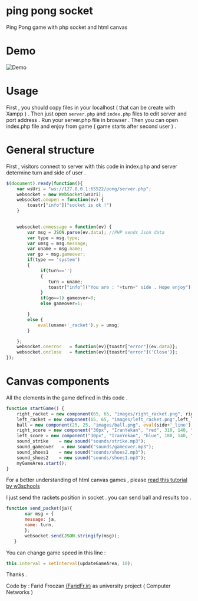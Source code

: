 # ping pong socket
Ping Pong game with php socket and html canvas

# Demo
![Demo](http://s8.picofile.com/file/8317586650/pingpong.png)

# Usage
First , you should copy files in your localhost ( that can be create with Xampp ) .
Then just open `server.php` and `index.php` files to edit server and port address .
Run your server.php file in browser .
Then you can open index.php file and enjoy from game ( game starts after second user ) .

# General structure
First , visitors connect to server with this code in index.php and server determine turn and side of user .

```javascript
$(document).ready(function(){
	var wsUri = "ws://127.0.0.1:65522/pong/server.php"; 	
	websocket = new WebSocket(wsUri);
	websocket.onopen = function(ev) { 
        toastr["info"]("socket is ok !")
	}

	
	websocket.onmessage = function(ev) {
		var msg = JSON.parse(ev.data); //PHP sends Json data
		var type = msg.type; 
		var umsg = msg.message; 
		var uname = msg.name;
		var go = msg.gameover;
		if(type == 'system')
		{
			 if(turn=='') 
             {
                turn = uname;
                toastr["info"]("You are : "+turn+" side . Hope enjoy")
             }
             if(go==1) gameover=0;
             else gameover=1;

		}
		else {
			eval(uname+'_racket').y = umsg;
		}

	};
	websocket.onerror	= function(ev){toastr["error"](ev.data)};
	websocket.onclose 	= function(ev){toastr["error"]('Close')};
});
```


# Canvas components
All the elements in the game defined in this code .

```javascript
function startGame() {
    right_racket = new component(65, 65, "images/right_racket.png", right_line-10, center_line,"image");
    left_racket = new component(65, 65, "images/left_racket.png",left_line-30, center_line,"image");
    ball = new component(25, 25, "images/ball.png", eval(side+'_line'), center_line+20 ,"image");
    right_score = new component("30px", "IranYekan", "red", 310, 140, "text");
    left_score = new component("30px", "IranYekan", "blue", 180, 140, "text");
    sound_strike 	= new sound("sounds/strike.mp3");
    sound_gameover   = new sound("sounds/gameover.mp3");
    sound_shoes1	= new sound("sounds/shoes2.mp3");
    sound_shoes2	= new sound("sounds/shoes1.mp3");
    myGameArea.start();
}
```

 For a better understanding of html canvas games , please [read this tutorial by w3schools](https://www.w3schools.com/graphics/game_canvas.asp)
 
 
 I just send the rackets position in socket . you can send ball and results too .
 
 ```javascript
function send_packet(ja){
		var msg = {
		message: ja,
		name: turn,
        };
		websocket.send(JSON.stringify(msg));
	}
  ```
  
 You can change game speed in this line :
 
 ```javascript
 this.interval = setInterval(updateGameArea, 10);
 ```
 
 Thanks .

Code by : Farid Froozan [(FaridFr.ir)](http://faridfr.ir) as university project ( Computer Networks )

